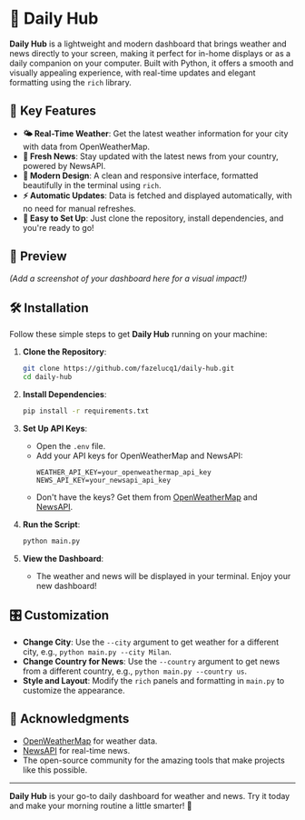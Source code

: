 # 🌟 Daily Hub

**Daily Hub** is a lightweight and modern dashboard that brings weather and news directly to your screen, making it perfect for in-home displays or as a daily companion on your computer. Built with Python, it offers a smooth and visually appealing experience, with real-time updates and elegant formatting using the `rich` library.

## 🚀 Key Features

- **🌤️ Real-Time Weather**: Get the latest weather information for your city with data from OpenWeatherMap.
- **📰 Fresh News**: Stay updated with the latest news from your country, powered by NewsAPI.
- **🎨 Modern Design**: A clean and responsive interface, formatted beautifully in the terminal using `rich`.
- **⚡ Automatic Updates**: Data is fetched and displayed automatically, with no need for manual refreshes.
- **🔧 Easy to Set Up**: Just clone the repository, install dependencies, and you're ready to go!

## 📸 Preview

*(Add a screenshot of your dashboard here for a visual impact!)*

## 🛠️ Installation

Follow these simple steps to get **Daily Hub** running on your machine:

1. **Clone the Repository**:
   ```bash
   git clone https://github.com/fazelucq1/daily-hub.git
   cd daily-hub
   ```

2. **Install Dependencies**:
   ```bash
   pip install -r requirements.txt
   ```

3. **Set Up API Keys**:
   - Open the `.env` file.
   - Add your API keys for OpenWeatherMap and NewsAPI:
     ```env
     WEATHER_API_KEY=your_openweathermap_api_key
     NEWS_API_KEY=your_newsapi_api_key
     ```
   - Don't have the keys? Get them from [OpenWeatherMap](https://openweathermap.org/api) and [NewsAPI](https://newsapi.org).

4. **Run the Script**:
   ```bash
   python main.py
   ```

5. **View the Dashboard**:
   - The weather and news will be displayed in your terminal. Enjoy your new dashboard!

## 🎛️ Customization

- **Change City**: Use the `--city` argument to get weather for a different city, e.g., `python main.py --city Milan`.
- **Change Country for News**: Use the `--country` argument to get news from a different country, e.g., `python main.py --country us`.
- **Style and Layout**: Modify the `rich` panels and formatting in `main.py` to customize the appearance.


## 🙏 Acknowledgments

- [OpenWeatherMap](https://openweathermap.org) for weather data.
- [NewsAPI](https://newsapi.org) for real-time news.
- The open-source community for the amazing tools that make projects like this possible.

---

**Daily Hub** is your go-to daily dashboard for weather and news. Try it today and make your morning routine a little smarter! 🚀
